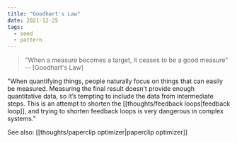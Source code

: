 ```yaml
---
title: "Goodhart's Law"
date: 2021-12-25
tags:
  - seed
  - pattern
---
```


> "When a measure becomes a target, it ceases to be a good measure" -- [Goodhart's Law]

"When quantifying things, people naturally focus on things that can easily be measured. Measuring the final result doesn’t provide enough quantitative data, so it’s tempting to include the data from intermediate steps. This is an attempt to shorten the [[thoughts/feedback loops|feedback loop]], and trying to shorten feedback loops is very dangerous in complex systems."

See also: [[thoughts/paperclip optimizer|paperclip optimizer]]

